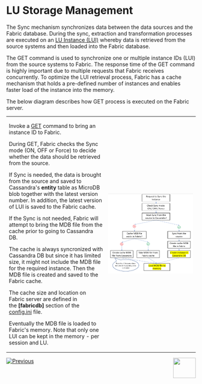 # LU Storage Management

The Sync mechanism synchronizes data between the data sources and the Fabric database. During the sync, extraction and transformation processes are executed on an [LU Instance (LUI)](/articles/01_fabric_overview/02_fabric_glossary.md#lui) whereby data is retrieved from the source systems and then loaded into the Fabric database.

The GET command is used to synchronize one or multiple instance IDs (LUI) from the source systems to Fabric. The response time of the GET command is highly important due to multiple requests that Fabric receives concurrently. To optimize the LUI retrieval process, Fabric has a cache mechanism that holds a pre-defined number of instances and enables faster load of the instance into the memory. 

The below diagram describes how GET process is executed on the Fabric server.

<table>
<tbody>
<tr>
<td width="400pxl">
<p><span class="md-plain md-expand">Invoke a&nbsp;<span class="md-meta-i-c  md-link"><a spellcheck="false" href="/articles/02_fabric_architecture/04_fabric_commands.md#get-lui-commands"><span class="md-plain">GET</span></a></span> command to bring an instance ID to Fabric.&nbsp;</span></p>
<p><span class="md-plain md-expand">During GET, Fabric checks the Sync mode (ON, OFF or Force) to decide whether the data should be retrieved from the source. </span></p>
<p><span class="md-plain md-expand">If Sync is needed, the data is brought from the source and saved to Cassandra's&nbsp;<span class="md-pair-s "><strong><span class="md-plain">entity</span></strong></span> table as MicroDB blob together with the latest version number.&nbsp;</span><span class="md-plain md-expand">In addition, the latest version of LUI is saved to the Fabric cache. </span></p>
<p><span class="md-plain md-expand">If the Sync is not needed, Fabric will attempt to bring the MDB file from the cache prior to going to Cassandra DB.&nbsp;</span></p>
<p><span class="md-plain md-expand">The cache is always syncronized with Cassandra DB but since it has limited size, it might not include the MDB file for the required instance. Then the MDB file is created and saved to the Fabric cache.</span></p>
<p><span class="md-plain md-expand">The cache size and location on Fabric server are defined in the&nbsp;<strong>[fabricdb]</strong> section of the <a href="TO_DO">config.ini</a> file.</span></p>
<p><span class="md-plain md-expand">Eventually the MDB file is loaded to Fabric's memory. Note that only one LUI can be kept in the memory - per session and LU.</span></p>
</td>
<td width="500pxl"><img src="images/32_01_diagram.PNG" alt="Storage" /></td>
</tr>
</tbody>
</table>


[![Previous](/articles/images/Previous.png)](01_LU_storage_overview.md)[<img align="right" width="60" height="54" src="/articles/images/Next.png">](03_big_lu_storage.md) 



